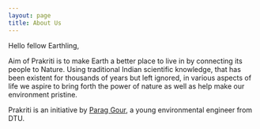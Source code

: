 ```yaml
---
layout: page
title: About Us
---
```


Hello fellow Earthling,

Aim of <span class="bold green">Prakriti</span> is to make Earth a better place to live in by connecting its people to Nature. Using traditional Indian scientific knowledge, that has been existent for thousands of years but left ignored, in various aspects of life we aspire to bring forth the power of nature as well as help make our environment pristine.

<span class="bold green">Prakriti</span> is an initiative by <a href="https://www.facebook.com/parag.gour.7">Parag Gour</a>, a young environmental engineer from DTU.

